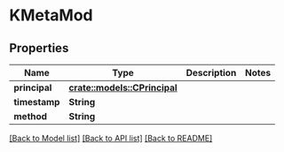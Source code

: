 # KMetaMod

## Properties

Name | Type | Description | Notes
------------ | ------------- | ------------- | -------------
**principal** | [**crate::models::CPrincipal**](CPrincipal.md) |  | 
**timestamp** | **String** |  | 
**method** | **String** |  | 

[[Back to Model list]](../README.md#documentation-for-models) [[Back to API list]](../README.md#documentation-for-api-endpoints) [[Back to README]](../README.md)


